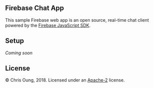 Firebase Chat App
------------------

This sample Firebase web app is an open source, real-time chat client powered by the [Firebase JavaScript SDK](https://firebase.google.com/docs/web/setup).  

Setup
-----

*Coming soon* 
 
License 
-------

© Chris Oung, 2018. Licensed under an [Apache-2](https://github.com/chrisoung/firebase-web/blob/master/LICENSE) license.

